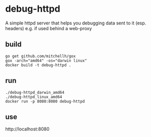 # debug-httpd

A simple httpd server that helps you debugging data sent to it (esp. headers) e.g. if used behind a web-proxy

## build

```
go get github.com/mitchellh/gox
gox -arch="amd64" -os="darwin linux"
docker build -t debug-httpd .
```

## run

```
./debug-httpd_darwin_amd64
./debug-httpd_linux_amd64
docker run -p 8080:8080 debug-httpd
```

## use

http://localhost:8080